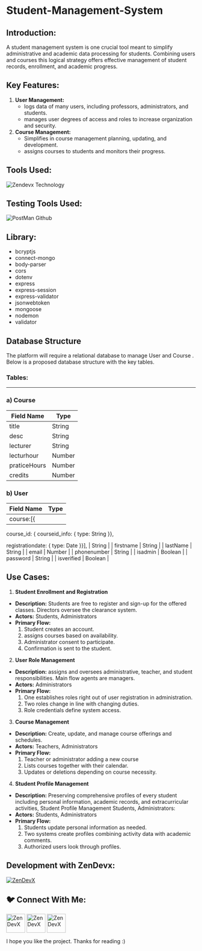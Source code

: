 # Student-Management-System
<h2 align="left"> Introduction:</h2>

A student management system is one crucial tool meant to simplify administrative and academic data processing for students. Combining users and courses this logical strategy offers effective management of student records, enrollment, and academic progress.

<h2 align="left">Key Features:</h2>

1. **User Management:**
    - logs data of many users, including professors, administrators, and students.
    - manages user degrees of access and roles to increase organization and security.
2. **Course Management:**
    - Simplifies in course management planning, updating, and development.
    - assigns courses to students and monitors their progress.

<h2 align="left"> Tools Used:</h2>

![Zendevx Technology](https://github.com/user-attachments/assets/36c979fe-929e-44a4-8958-9c15dc466e35)

<h2 align="left"> Testing Tools Used:</h2>

![PostMan Github](https://github.com/user-attachments/assets/3381c639-715f-40b9-85d3-08384553ee12)

<h2 align="left">Library:</h2>

- bcryptjs
- connect-mongo
- body-parser
- cors
- dotenv
- express
- express-session
- express-validator
- jsonwebtoken
- mongoose
- nodemon
- validator

<h2 align="left">Database Structure</h2>

The platform will require a relational database to manage User and Course . Below is a proposed database structure with the key tables.

<h3 align="left">Tables:</h3>

---

### a) Course

| **Field Name** | **Type** |
| --- | --- |
| title | String |
| desc | String |
| lecturer | String |
| lecturhour | Number |
| praticeHours | Number |
| credits | Number |

### b)  User

| **Field Name** | **Type** |
| --- | --- |
| course:[{

course_id: {
courseid_info: { type: String }},

registrationdate: { type: Date }}], | String |
| firstname | String |
| lastName | String |
| email | Number |
| phonenumber | String |
| isadmin | Boolean |
| password | String |
| isverified | Boolean |





<h2 align="left"> Use Cases: </h2>

1. **Student Enrollment and Registration** 
- **Description:** Students are free to register and sign-up for the offered classes. Directors oversee the clearance system.
- **Actors:** Students, Administrators
- **Primary Flow:**
    1. Student creates an account.
    2. assigns courses based on availability.
    3. Administrator consent to participate.
    4. Confirmation is sent to the student.

2. **User Role Management**
- **Description:** assigns and oversees administrative, teacher, and student responsibilities. Main flow agents are managers.
- **Actors:** Administrators
- **Primary Flow:**
    1. One establishes roles right out of user registration in administration.
    2. Two roles change in line with changing duties.
    3. Role credentials define system access.

3. **Course Management**
- **Description:** Create, update, and manage course offerings and schedules.
- **Actors:** Teachers, Administrators
- **Primary Flow:**
    1. Teacher or administrator adding a new course
    2. Lists courses together with their calendar.
    3. Updates or deletions depending on course necessity.

4. **Student Profile Management**
- **Description:** Preserving comprehensive profiles of every student including personal information, academic records, and extracurricular activities, Student Profile Management Students, Administrators:
- **Actors:** Students, Administrators
- **Primary Flow:**
    1. Students update personal information as needed.
    2. Two systems create profiles combining activity data with academic comments.
    3. Authorized users look through profiles.

<h2 align="left">Development with ZenDevx:</h2>

<a href="https://www.zendevx.com/" target="blank"><img align="center" src="https://github.com/user-attachments/assets/7dd7220f-e83c-4490-9ac2-beab3bcf8c35" alt="ZenDevX" height="auto" width="auto" /></a>

<h2 align="left">🐦 Connect With Me:</h2>
<a href="https://www.linkedin.com/company/zendevx/" target="blank"><img align="center" src="https://github.com/user-attachments/assets/9a6080ca-4265-43e5-8652-9454651970a9" alt="ZenDevX" height="50" width="50" /></a>
<a href="https://www.youtube.com/@zendevx" target="blank"><img align="center" src="https://github.com/user-attachments/assets/1beefdd6-fa17-49c9-bde7-e8f30f539b96" alt="ZenDevX" height="50" width="50" /></a>
<a href="https://x.com/IamZenDevX" target="blank"><img align="center" src="https://github.com/user-attachments/assets/f1eeb865-3d23-407a-9a2b-d76b4e85c6dd" alt="ZenDevX" height="50" width="50" /></a>

I hope you like the project. Thanks for reading :)

